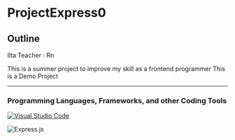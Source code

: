 # ProjectExpress0

## Outline
Ilta Teacher : Rn

This is a summer project to improve my skill as a frontend programmer
This is a Demo Project

___
### Programming Languages, Frameworks, and other Coding Tools
[![Visual Studio Code](https://img.shields.io/badge/Visual%20Studio%20Code-0078d7.svg?style=for-the-badge&logo=visual-studio-code&logoColor=white)](https://code.visualstudio.com/)

![Express.js](https://img.shields.io/badge/express.js-%23404d59.svg?style=for-the-badge&logo=express&logoColor=%2361DAFB)
